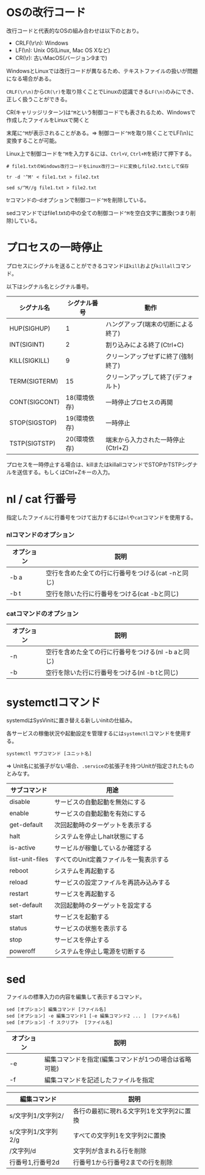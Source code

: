 # OSの改行コード

改行コードと代表的なOSの組み合わせは以下のとおり。

- CRLF(\r\n): Windows
- LF(\n): Unix OS(Linux, Mac OS Xなど)
- CR(\r): 古いMacOS(バージョン9まで)

WindowsとLinuxでは改行コードが異なるため、テキストファイルの扱いが問題になる場合がある。

`CRLF(\r\n)`から`CR(\r)`を取り除くことでLinuxの認識できる`LF(\n)`のみにでき、正しく扱うことができる。

CR(キャリッジリターン)は`^M`という制御コードでも表されるため、Windowsで作成したファイルをLinuxで開くと

末尾に`^M`が表示されることがある。=> 制御コード`^M`を取り除くことでLF(\n)に変換することが可能。

Linux上で制御コードを`^M`を入力するには、`Ctrl+V`, `Ctrl+M`を続けて押下する。

```
# file1.txtのWindows改行コードをLinux改行コードに変換しfile2.txtとして保存

tr -d '^M' < file1.txt > file2.txt

sed s/^M//g file1.txt > file2.txt
```

trコマンドの-dオプションで制御コード`^M`を削除している。

sedコマンドではfile1.txtの中の全ての制御コード`^M`を空白文字に置換(つまり削除)している。

# プロセスの一時停止

プロセスにシグナルを送ることができるコマンドは`kill`および`killall`コマンド。

以下はシグナル名とシグナル番号。

| シグナル名    | シグナル番号 | 動作                               |
|---------------|--------------|------------------------------------|
| HUP(SIGHUP)   | 1            | ハングアップ(端末の切断による終了) |
| INT(SIGINT)   | 2            | 割り込みによる終了(Ctrl+C)         |
| KILL(SIGKILL) | 9            | クリーンアップせずに終了(強制終了) |
| TERM(SIGTERM) | 15           | クリーンアップして終了(デフォルト) |
| CONT(SIGCONT) | 18(環境依存) | 一時停止プロセスの再開             |
| STOP(SIGSTOP) | 19(環境依存) | 一時停止                           |
| TSTP(SIGTSTP) | 20(環境依存) | 端末から入力された一時停止(Ctrl+Z) |

プロセスを一時停止する場合は、killまたはkillallコマンドでSTOPかTSTPシグナルを送信する。もしくはCtrl+Zキーの入力。

# nl / cat 行番号

指定したファイルに行番号をつけて出力するには`nl`や`cat`コマンドを使用する。

### nlコマンドのオプション

| オプション | 説明                                               |
|------------|----------------------------------------------------|
| -b a       | 空行を含めた全ての行に行番号をつける(cat -nと同じ) |
| -b t       | 空行を除いた行に行番号をつける(cat -bと同じ)       |

### catコマンドのオプション

| オプション | 説明                                                |
|------------|-----------------------------------------------------|
| -n         | 空行を含めた全ての行に行番号をつける(nl -b aと同じ) |
| -b         | 空行を除いた行に行番号をつける(nl -b tと同じ)       |

# systemctlコマンド

systemdはSysVinitに置き替える新しいinitの仕組み。

各サービスの稼働状況や起動設定を管理するには`systemctl`コマンドを使用する。

```
systemctl サブコマンド [ユニット名]
```

=> Unit名に拡張子がない場合、`.service`の拡張子を持つUnitが指定されたものとみなす。

| サブコマンド    | 用途                                   |
|-----------------|----------------------------------------|
| disable         | サービスの自動起動を無効にする         |
| enable          | サービスの自動起動を有効にする         |
| get-default     | 次回起動時のターゲットを表示する       |
| halt            | システムを停止しhalt状態にする         |
| is-active       | サービルが稼働しているか確認する       |
| list-unit-files | すべてのUnit定義ファイルを一覧表示する |
| reboot          | システムを再起動する                   |
| reload          | サービスの設定ファイルを再読み込みする |
| restart         | サービスを再起動する                   |
| set-default     | 次回起動時のターゲットを設定する       |
| start           | サービスを起動する                     |
| status          | サービスの状態を表示する               |
| stop            | サービスを停止する                     |
| poweroff        | システムを停止し電源を切断する         |

# sed

ファイルの標準入力の内容を編集して表示するコマンド。

```
sed [オプション] 編集コマンド [ファイル名]
sed [オプション] -e 編集コマンド1 [-e 編集コマンド2 ... ]  [ファイル名]
sed [オプション] -f スクリプト  [ファイル名]
```

| オプション | 説明                                                  |
|------------|-------------------------------------------------------|
| -e         | 編集コマンドを指定(編集コマンドが1つの場合は省略可能) |
| -f         | 編集コマンドを記述したファイルを指定                  |

| 編集コマンド        | 説明                                     |
|---------------------|------------------------------------------|
| s/文字列1/文字列2/  | 各行の最初に現れる文字列1を文字列2に置換 |
| s/文字列1/文字列2/g | すべての文字列1を文字列2に置換           |
| /文字列/d           | 文字列が含まれる行を削除                 |
| 行番号1,行番号2d    | 行番号1から行番号2までの行を削除         |

